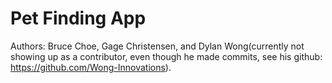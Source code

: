# Pet Finding App

Authors: Bruce Choe, Gage Christensen, and Dylan Wong(currently not showing up as a contributor, 
even though he made commits, see his github: https://github.com/Wong-Innovations).
